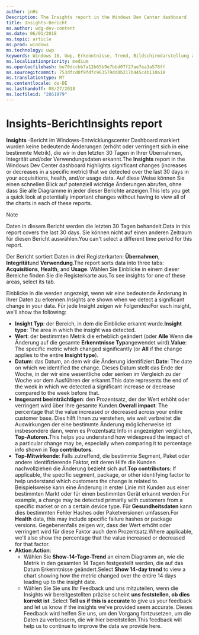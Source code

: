 ```yaml
---
author: jnHs
Description: The Insights report in the Windows Dev Center dashboard
title: Insights-Bericht
ms.author: wdg-dev-content
ms.date: 06/01/2018
ms.topic: article
ms.prod: windows
ms.technology: uwp
keywords: Windows 10, Uwp, Erkenntnisse, Trend, Bildschirmdarstellung auftreten, Anomalie, datenänderungen
ms.localizationpriority: medium
ms.openlocfilehash: be70dccbb7a12b65b9e7bbd07f27ae7ea3a578ff
ms.sourcegitcommit: 753dfcd0f9fdfc963579dd0b217b445c4b110a18
ms.translationtype: MT
ms.contentlocale: de-DE
ms.lasthandoff: 08/27/2018
ms.locfileid: "2861979"
---
```

# <a name="insights-report"></a><span data-ttu-id="e0fcd-103">Insights-Bericht</span><span class="sxs-lookup"><span data-stu-id="e0fcd-103">Insights report</span></span>


<span data-ttu-id="e0fcd-104">**Insights** -Bericht im Windows-Entwicklungscenter Dashboard markiert wurden keine bedeutende Änderungen (erhöht oder verringert sich in eine bestimmte Metrik), die wir in den letzten 30 Tagen in Ihrer Übernahmen, Integrität und/oder Verwendungsdaten erkannt.</span><span class="sxs-lookup"><span data-stu-id="e0fcd-104">The **Insights** report in the Windows Dev Center dashboard highlights significant changes (increases or decreases in a specific metric) that we detected over the last 30 days in your acquisitions, health, and/or usage data.</span></span> <span data-ttu-id="e0fcd-105">Auf diese Weise können Sie einen schnellen Blick auf potenziell wichtige Änderungen abrufen, ohne dass Sie alle Diagramme in jeder dieser Berichte anzeigen.</span><span class="sxs-lookup"><span data-stu-id="e0fcd-105">This lets you get a quick look at potentially important changes without having to view all of the charts in each of these reports.</span></span>

> [!NOTE]
> <span data-ttu-id="e0fcd-106">Daten in diesem Bericht werden die letzten 30 Tagen behandelt.</span><span class="sxs-lookup"><span data-stu-id="e0fcd-106">Data in this report covers the last 30 days.</span></span> <span data-ttu-id="e0fcd-107">Sie können nicht auf einen anderen Zeitraum für diesen Bericht auswählen.</span><span class="sxs-lookup"><span data-stu-id="e0fcd-107">You can't select a different time period for this report.</span></span>

<span data-ttu-id="e0fcd-108">Der Bericht sortiert Daten in drei Registerkarten: **Übernahmen**, **Integrität**und **Verwendung**.</span><span class="sxs-lookup"><span data-stu-id="e0fcd-108">The report sorts data into three tabs: **Acquisitions**, **Health**, and **Usage**.</span></span> <span data-ttu-id="e0fcd-109">Wählen Sie Einblicke in einem dieser Bereiche finden Sie die Registerkarte aus.</span><span class="sxs-lookup"><span data-stu-id="e0fcd-109">To see insights for one of these areas, select its tab.</span></span>

<span data-ttu-id="e0fcd-110">Einblicke in die werden angezeigt, wenn wir eine bedeutende Änderung in Ihrer Daten zu erkennen.</span><span class="sxs-lookup"><span data-stu-id="e0fcd-110">Insights are shown when we detect a significant change in your data.</span></span> <span data-ttu-id="e0fcd-111">Für jede Insight zeigen wir Folgendes:</span><span class="sxs-lookup"><span data-stu-id="e0fcd-111">For each insight, we'll show the following:</span></span>
- <span data-ttu-id="e0fcd-112">**Insight Typ**: der Bereich, in dem die Einblicke erkannt wurde.</span><span class="sxs-lookup"><span data-stu-id="e0fcd-112">**Insight type**: The area in which the insight was detected.</span></span>
- <span data-ttu-id="e0fcd-113">**Wert**: der bestimmten Metrik die erheblich geändert (oder **Alle** Wenn die Änderung auf die gesamte **Erkenntnisse Typ**angewendet wird).</span><span class="sxs-lookup"><span data-stu-id="e0fcd-113">**Value**: The specific metric which changed significantly (or **All** if the change applies to the entire **Insight type**).</span></span>
- <span data-ttu-id="e0fcd-114">**Datum**: das Datum, an dem wir die Änderung identifiziert.</span><span class="sxs-lookup"><span data-stu-id="e0fcd-114">**Date**: The date on which we identified the change.</span></span> <span data-ttu-id="e0fcd-115">Dieses Datum stellt das Ende der Woche, in der wir eine wesentliche oder senken im Vergleich zu der Woche vor dem Ausführen der erkannt.</span><span class="sxs-lookup"><span data-stu-id="e0fcd-115">This date represents the end of the week in which we detected a significant increase or decrease compared to the week before that.</span></span>
- <span data-ttu-id="e0fcd-116">**Insgesamt beeinträchtigen**: den Prozentsatz, der der Wert erhöht oder verringert wird über Ihre gesamte Kunden.</span><span class="sxs-lookup"><span data-stu-id="e0fcd-116">**Overall impact**: The percentage that the value increased or decreased across your entire customer base.</span></span> <span data-ttu-id="e0fcd-117">Dies hilft Ihnen zu verstehen, wie weit verbreitet die Auswirkungen der eine bestimmte Änderung möglicherweise ist insbesondere dann, wenn es Prozentsatz Info in angezeigten verglichen, **Top-Autoren.**</span><span class="sxs-lookup"><span data-stu-id="e0fcd-117">This helps you understand how widespread the impact of a particular change may be, especially when comparing it to percentage info shown in **Top contributors.**</span></span>
- <span data-ttu-id="e0fcd-118">**Top-Mitwirkende**: Falls zutreffend, die bestimmte Segment, Paket oder andere identifizierende Faktor, mit deren Hilfe die Kunden nachvollziehen die Änderung bezieht sich auf.</span><span class="sxs-lookup"><span data-stu-id="e0fcd-118">**Top contributors**: If applicable, the specific segment, package, or other identifying factor to help understand which customers the change is related to.</span></span> <span data-ttu-id="e0fcd-119">Beispielsweise kann eine Änderung in erster Linie mit Kunden aus einer bestimmten Markt oder für einen bestimmten Gerät erkannt werden.</span><span class="sxs-lookup"><span data-stu-id="e0fcd-119">For example, a change may be detected primarily with customers from a specific market or on a certain device type.</span></span> <span data-ttu-id="e0fcd-120">Für **Gesundheitsdaten** kann dies bestimmten Fehler Hashes oder Paketversionen umfassen.</span><span class="sxs-lookup"><span data-stu-id="e0fcd-120">For **Health** data, this may include specific failure hashes or package versions.</span></span> <span data-ttu-id="e0fcd-121">Gegebenenfalls zeigen wir, dass der Wert erhöht oder verringert wird für diese Faktor auch dem Prozentsatz.</span><span class="sxs-lookup"><span data-stu-id="e0fcd-121">Where applicable, we'll also show the percentage that the value increased or decreased for that factor.</span></span>
- <span data-ttu-id="e0fcd-122">**Aktion**:</span><span class="sxs-lookup"><span data-stu-id="e0fcd-122">**Action**:</span></span>
   - <span data-ttu-id="e0fcd-123">Wählen Sie **Show-14-Tage-Trend** an einem Diagramm an, wie die Metrik in den gesamten 14 Tagen festgestellt werden, die auf das Datum Erkenntnisse geändert.</span><span class="sxs-lookup"><span data-stu-id="e0fcd-123">Select **Show 14-day trend** to view a chart showing how the metric changed over the entire 14 days leading up to the insight date.</span></span>
   - <span data-ttu-id="e0fcd-124">Wählen Sie Sie uns Ihr Feedback und uns mitzuteilen, wenn die Insights wir bereitgestellten präzise scheint **uns feststellen, ob dies korrekt ist** .</span><span class="sxs-lookup"><span data-stu-id="e0fcd-124">Select **Tell us if this is accurate** to give us your feedback and let us know if the insights we've provided seem accurate.</span></span> <span data-ttu-id="e0fcd-125">Dieses Feedback wird helfen Sie uns, um den Vorgang fortzusetzen, um die Daten zu verbessern, die wir hier bereitstellen.</span><span class="sxs-lookup"><span data-stu-id="e0fcd-125">This feedback will help us to continue to improve the data we provide here.</span></span> 

